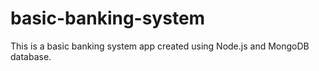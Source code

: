 ﻿# basic-banking-system
This is a basic banking system app created using Node.js and MongoDB database.
